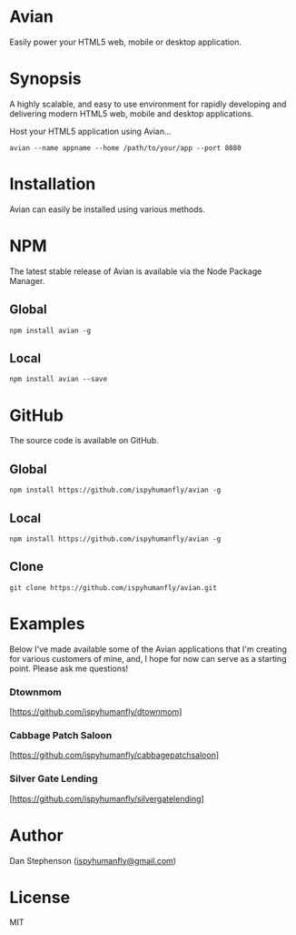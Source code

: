 # Avian
Easily power your HTML5 web, mobile or desktop application.

# Synopsis
A highly scalable, and easy to use environment for rapidly developing and delivering modern HTML5 web, mobile and desktop applications.

Host your HTML5 application using Avian...

    avian --name appname --home /path/to/your/app --port 8080

# Installation
Avian can easily be installed using various methods.

# NPM
The latest stable release of Avian is available via the Node Package Manager.

## Global
    npm install avian -g

## Local

    npm install avian --save

# GitHub
The source code is available on GitHub.

## Global
    npm install https://github.com/ispyhumanfly/avian -g

## Local
    npm install https://github.com/ispyhumanfly/avian -g

## Clone
    git clone https://github.com/ispyhumanfly/avian.git

# Examples
Below I've made available some of the Avian applications that I'm creating for various customers of mine, and, I hope for now can serve as a starting point. Please ask me questions!

### Dtownmom
[https://github.com/ispyhumanfly/dtownmom]

### Cabbage Patch Saloon
[https://github.com/ispyhumanfly/cabbagepatchsaloon]

### Silver Gate Lending
[https://github.com/ispyhumanfly/silvergatelending]

# Author
Dan Stephenson (ispyhumanfly@gmail.com)

# License
MIT
